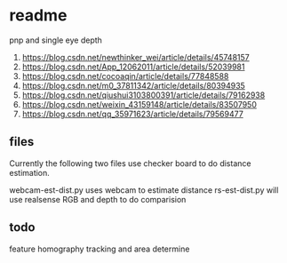 # readme

pnp and single eye depth

1. https://blog.csdn.net/newthinker_wei/article/details/45748157
2. https://blog.csdn.net/App_12062011/article/details/52039981
3. https://blog.csdn.net/cocoaqin/article/details/77848588
4. https://blog.csdn.net/m0_37811342/article/details/80394935
5. https://blog.csdn.net/qiushui3103800391/article/details/79162938
6. https://blog.csdn.net/weixin_43159148/article/details/83507950
7. https://blog.csdn.net/qq_35971623/article/details/79569477

## files

Currently the following two files use checker board to do distance 
estimation.

webcam-est-dist.py uses webcam to estimate distance
rs-est-dist.py will use realsense RGB and depth to do comparision

## todo

feature homography tracking and area determine
